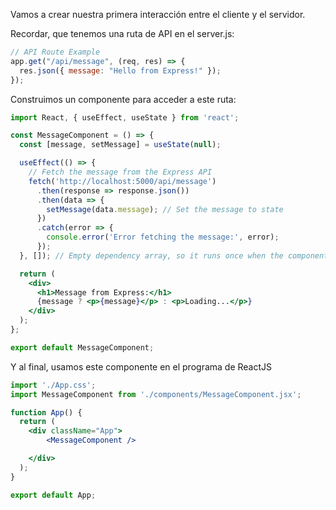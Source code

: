
Vamos a crear nuestra primera interacción entre el cliente y el servidor.

Recordar, que tenemos una ruta de API en el server.js:

```javascript
// API Route Example
app.get("/api/message", (req, res) => {
  res.json({ message: "Hello from Express!" });
});
```

Construimos un componente para acceder a este ruta:
```jsx
import React, { useEffect, useState } from 'react';

const MessageComponent = () => {
  const [message, setMessage] = useState(null);

  useEffect(() => {
    // Fetch the message from the Express API
    fetch('http://localhost:5000/api/message')
      .then(response => response.json())
      .then(data => {
        setMessage(data.message); // Set the message to state
      })
      .catch(error => {
        console.error('Error fetching the message:', error);
      });
  }, []); // Empty dependency array, so it runs once when the component mounts

  return (
    <div>
      <h1>Message from Express:</h1>
      {message ? <p>{message}</p> : <p>Loading...</p>}
    </div>
  );
};

export default MessageComponent;
```

Y al final, usamos este componente en el programa de ReactJS


```jsx
import './App.css';
import MessageComponent from './components/MessageComponent.jsx';

function App() {
  return (
    <div className="App">
        <MessageComponent />

    </div>
  );
}

export default App;


```